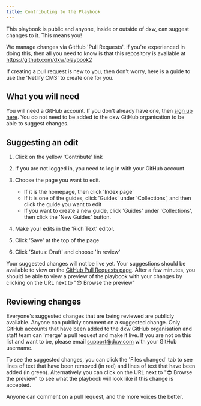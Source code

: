 ```yaml
---
title: Contributing to the Playbook
---
```

This playbook is public and anyone, inside or outside of dxw, can suggest changes to it. This means you!

We manage changes via GitHub 'Pull Requests'. If you're experienced in doing this, then all you need to know is that this repository is available at https://github.com/dxw/playbook2

If creating a pull request is new to you, then don't worry, here is a guide to use the 'Netlify CMS' to create one for you.

## What you will need

You will need a GitHub account. If you don't already have one, then [sign up here](https://github.com/signup). You do not need to be added to the dxw GitHub organisation to be able to suggest changes.

## Suggesting an edit

1. Click on the yellow 'Contribute' link
2. If you are not logged in, you need to log in with your GitHub account
3. Choose the page you want to edit.

   * If it is the homepage, then click 'Index page'
   * If it is one of the guides, click 'Guides' under 'Collections', and then click the guide you want to edit
   * If you want to create a new guide, click 'Guides' under 'Collections', then click the 'New Guides' button.
4. Make your edits in the 'Rich Text' editor.
5. Click 'Save' at the top of the page
6. Click 'Status: Draft' and choose 'In review'

Your suggested changes will not be live yet. Your suggestions should be available to view on the [GitHub Pull Requests page](https://github.com/dxw/playbook2/pulls). After a few minutes, you should be able to view a preview of the playbook with your changes by clicking on the URL next to "😎 Browse the preview"

## Reviewing changes

Everyone's suggested changes that are being reviewed are publicly available. Anyone can publicly comment on a suggested change. Only GitHub accounts that have been added to the dxw GitHub organisation and staff team can 'merge' a pull request and make it live. If you are not on this list and want to be, please email [support@dxw.com](mailto:support@dxw.com) with your GitHub username.

To see the suggested changes, you can click the 'Files changed' tab to see lines of text that have been removed (in red) and lines of text that have been added (in green). Alternatively you can click on the URL next to "😎 Browse the preview" to see what the playbook will look like if this change is accepted.

Anyone can comment on a pull request, and the more voices the better.